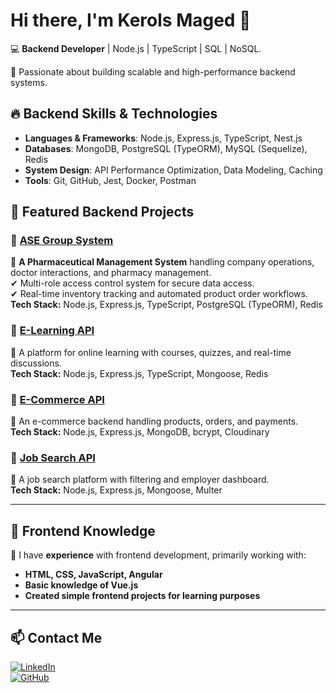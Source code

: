 # Hi there, I'm Kerols Maged 👋  

💻 **Backend Developer** | Node.js | TypeScript | SQL | NoSQL. 

🚀 Passionate about building scalable and high-performance backend systems.  

## 🔥 Backend Skills & Technologies  
- **Languages & Frameworks**: Node.js, Express.js, TypeScript, Nest.js  
- **Databases**: MongoDB, PostgreSQL (TypeORM), MySQL (Sequelize), Redis  
- **System Design**: API Performance Optimization, Data Modeling, Caching  
- **Tools**: Git, GitHub, Jest, Docker, Postman  

## 📌 Featured Backend Projects  

### 🔹 [ASE Group System](https://github.com/keroMaged0/ase-group)  
📌 **A Pharmaceutical Management System** handling company operations, doctor interactions, and pharmacy management.  
✔ Multi-role access control system for secure data access.  
✔ Real-time inventory tracking and automated product order workflows.  
**Tech Stack:** Node.js, Express.js, TypeScript, PostgreSQL (TypeORM), Redis  

### 🔹 [E-Learning API](https://github.com/keroMaged0/E-Learning-API)  
📌 A platform for online learning with courses, quizzes, and real-time discussions.  
**Tech Stack:** Node.js, Express.js, TypeScript, Mongoose, Redis  

### 🔹 [E-Commerce API](https://github.com/keroMaged0/E-Commerce-Api)  
📌 An e-commerce backend handling products, orders, and payments.  
**Tech Stack:** Node.js, Express.js, MongoDB, bcrypt, Cloudinary  

### 🔹 [Job Search API](https://github.com/keroMaged0/Job-Search-API)  
📌 A job search platform with filtering and employer dashboard.  
**Tech Stack:** Node.js, Express.js, Mongoose, Multer  

---

## 🎨 Frontend Knowledge  
🔹 I have **experience** with frontend development, primarily working with:  
- **HTML, CSS, JavaScript, Angular**  
- **Basic knowledge of Vue.js**  
- **Created simple frontend projects for learning purposes**  

---
## 📫 Contact Me  
[![LinkedIn](https://img.shields.io/badge/LinkedIn-Kerols%20Maged-blue?style=flat&logo=linkedin)](https://www.linkedin.com/in/kerols-maged/)  
[![GitHub](https://img.shields.io/badge/GitHub-keroMaged0-lightgray?style=flat&logo=github)](https://github.com/keroMaged0)  
